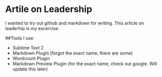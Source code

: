 # Artile on Leadership
I wanted to try out github and markdown for writing. This article on leaderhip is my excercise. 


##Tools
I use
- Sublime Text 2
- Markdown Plugin (forgot the exact name, there are some)
- Wordcount Plugin
- Markdown Preview Plugin (for the exact name, check out google. Will update this later)
